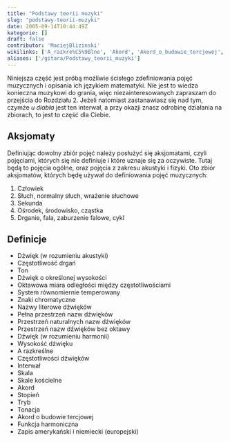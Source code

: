 ```yaml
---
title: "Podstawy teorii muzyki"
slug: "podstawy-teorii-muzyki"
date: 2005-09-14T10:44:49Z
kategorie: []
draft: false
contributor: 'MaciejBlizinski'
wikilinks: ['A_razkre%C5%9Blne', 'Akord', 'Akord_o_budowie_tercjowej', 'Cz%C4%99stotliwo%C5%9B%C4%87_drga%C5%84', 'Cz%C4%99stotliwo%C5%9Bci_d%C5%BAwi%C4%99k%C3%B3w', 'D%C5%BAwi%C4%99k_(w_rozumieniu_akustyki)', 'D%C5%BAwi%C4%99k_(w_rozumieniu_harmonii)', 'D%C5%BAwi%C4%99k_o_okre%C5%9Blonej_wysoko%C5%9Bci', 'Funkcja_harmoniczna', 'Interwa%C5%82', 'Nazwy_literowe_d%C5%BAwi%C4%99k%C3%B3w', 'Oktawowa_miara_odleg%C5%82o%C5%9Bci_mi%C4%99dzy_cz%C4%99stotliwo%C5%9Bciami', 'Pe%C5%82na_przestrze%C5%84_nazw_d%C5%BAwi%C4%99k%C3%B3w', 'Przestrze%C5%84_naturalnych_nazw_d%C5%BAwi%C4%99k%C3%B3w', 'Przestrze%C5%84_nazw_d%C5%BAwi%C4%99k%C3%B3w_bez_oktawy', 'Skala', 'Skale_ko%C5%9Bcielne', 'Stopie%C5%84', 'System_r%C3%B3wnomiernie_temperowany', 'Ton', 'Tonacja', 'Tryb', 'Wysoko%C5%9B%C4%87_d%C5%BAwi%C4%99ku', 'Zapis_ameryka%C5%84ski_i_niemiecki_(europejski)', 'Znaki_chromatyczne', 'interwa%C5%82']
aliases: ['/gitara/Podstawy_teorii_muzyki']
---
```

Niniejsza część jest próbą możliwie ścisłego zdefiniowania pojęć
muzycznych i opisania ich językiem matematyki. Nie jest to wiedza
konieczna muzykowi do grania, więc niezainteresowanych zapraszam do
przejścia do Rozdziału 2. Jeżeli natomiast zastanawiasz się nad tym,
czymże *u diabła* jest ten interwał<!-- link nie odnosił się do niczego: 'Podstawy teorii muzyki' (PosixPath('Podstawy_teorii_muzyki.md')) links to 'interwał' (PosixPath('/invalid/path')) and that does not exist -->, a przy
okazji znasz odrobinę działania na zbiorach, to jest to część dla
Ciebie.

## Aksjomaty

Definiując dowolny zbiór pojęć należy posłużyć się aksjomatami, czyli
pojęciami, których się nie definiuje i które uznaje się za oczywiste.
Tutaj będą to pojęcia ogólne, oraz pojęcia z zakresu akustyki i fizyki.
Oto zbiór aksjomatów, których będę używał do definiowania pojęć
muzycznych:

1.  Człowiek
2.  Słuch, normalny słuch, wrażenie słuchowe
3.  Sekunda
4.  Ośrodek, środowisko, cząstka
5.  Drganie, fala, zaburzenie falowe, cykl

## Definicje

  - Dźwięk (w rozumieniu
    akustyki)<!-- link nie odnosił się do niczego: 'Podstawy teorii muzyki' (PosixPath('Podstawy_teorii_muzyki.md')) links to 'Dźwięk_\\(w_rozumieniu_akustyki\\)' (PosixPath('/invalid/path')) and that does not exist -->
  - Częstotliwość drgań<!-- link nie odnosił się do niczego: 'Podstawy teorii muzyki' (PosixPath('Podstawy_teorii_muzyki.md')) links to 'Częstotliwość_drgań' (PosixPath('/invalid/path')) and that does not exist -->
  - Ton<!-- link nie odnosił się do niczego: 'Podstawy teorii muzyki' (PosixPath('Podstawy_teorii_muzyki.md')) links to 'Ton' (PosixPath('/invalid/path')) and that does not exist -->
  - Dźwięk o określonej
    wysokości<!-- link nie odnosił się do niczego: 'Podstawy teorii muzyki' (PosixPath('Podstawy_teorii_muzyki.md')) links to 'Dźwięk_o_określonej_wysokości' (PosixPath('/invalid/path')) and that does not exist -->
  - Oktawowa miara odległości między
    częstotliwościami<!-- link nie odnosił się do niczego: 'Podstawy teorii muzyki' (PosixPath('Podstawy_teorii_muzyki.md')) links to 'Oktawowa_miara_odległości_między_częstotliwościami' (PosixPath('/invalid/path')) and that does not exist -->
  - System równomiernie
    temperowany<!-- link nie odnosił się do niczego: 'Podstawy teorii muzyki' (PosixPath('Podstawy_teorii_muzyki.md')) links to 'System_równomiernie_temperowany' (PosixPath('/invalid/path')) and that does not exist -->
  - Znaki chromatyczne<!-- link nie odnosił się do niczego: 'Podstawy teorii muzyki' (PosixPath('Podstawy_teorii_muzyki.md')) links to 'Znaki_chromatyczne' (PosixPath('/invalid/path')) and that does not exist -->
  - Nazwy literowe dźwięków<!-- link nie odnosił się do niczego: 'Podstawy teorii muzyki' (PosixPath('Podstawy_teorii_muzyki.md')) links to 'Nazwy_literowe_dźwięków' (PosixPath('/invalid/path')) and that does not exist -->
  - Pełna przestrzeń nazw
    dźwięków<!-- link nie odnosił się do niczego: 'Podstawy teorii muzyki' (PosixPath('Podstawy_teorii_muzyki.md')) links to 'Pełna_przestrzeń_nazw_dźwięków' (PosixPath('/invalid/path')) and that does not exist -->
  - Przestrzeń naturalnych nazw
    dźwięków<!-- link nie odnosił się do niczego: 'Podstawy teorii muzyki' (PosixPath('Podstawy_teorii_muzyki.md')) links to 'Przestrzeń_naturalnych_nazw_dźwięków' (PosixPath('/invalid/path')) and that does not exist -->
  - Przestrzeń nazw dźwięków bez
    oktawy<!-- link nie odnosił się do niczego: 'Podstawy teorii muzyki' (PosixPath('Podstawy_teorii_muzyki.md')) links to 'Przestrzeń_nazw_dźwięków_bez_oktawy' (PosixPath('/invalid/path')) and that does not exist -->
  - Dźwięk (w rozumieniu
    harmonii)<!-- link nie odnosił się do niczego: 'Podstawy teorii muzyki' (PosixPath('Podstawy_teorii_muzyki.md')) links to 'Dźwięk_\\(w_rozumieniu_harmonii\\)' (PosixPath('/invalid/path')) and that does not exist -->
  - Wysokość dźwięku<!-- link nie odnosił się do niczego: 'Podstawy teorii muzyki' (PosixPath('Podstawy_teorii_muzyki.md')) links to 'Wysokość_dźwięku' (PosixPath('/invalid/path')) and that does not exist -->
  - A razkreślne<!-- link nie odnosił się do niczego: 'Podstawy teorii muzyki' (PosixPath('Podstawy_teorii_muzyki.md')) links to 'A_razkreślne' (PosixPath('/invalid/path')) and that does not exist -->
  - Częstotliwości dźwięków<!-- link nie odnosił się do niczego: 'Podstawy teorii muzyki' (PosixPath('Podstawy_teorii_muzyki.md')) links to 'Częstotliwości_dźwięków' (PosixPath('/invalid/path')) and that does not exist -->
  - Interwał<!-- link nie odnosił się do niczego: 'Podstawy teorii muzyki' (PosixPath('Podstawy_teorii_muzyki.md')) links to 'Interwał' (PosixPath('/invalid/path')) and that does not exist -->
  - Skala<!-- link nie odnosił się do niczego: 'Podstawy teorii muzyki' (PosixPath('Podstawy_teorii_muzyki.md')) links to 'Skala' (PosixPath('/invalid/path')) and that does not exist -->
  - Skale kościelne<!-- link nie odnosił się do niczego: 'Podstawy teorii muzyki' (PosixPath('Podstawy_teorii_muzyki.md')) links to 'Skale_kościelne' (PosixPath('/invalid/path')) and that does not exist -->
  - Akord<!-- link nie odnosił się do niczego: 'Podstawy teorii muzyki' (PosixPath('Podstawy_teorii_muzyki.md')) links to 'Akord' (PosixPath('/invalid/path')) and that does not exist -->
  - Stopień<!-- link nie odnosił się do niczego: 'Podstawy teorii muzyki' (PosixPath('Podstawy_teorii_muzyki.md')) links to 'Stopień' (PosixPath('/invalid/path')) and that does not exist -->
  - Tryb<!-- link nie odnosił się do niczego: 'Podstawy teorii muzyki' (PosixPath('Podstawy_teorii_muzyki.md')) links to 'Tryb' (PosixPath('/invalid/path')) and that does not exist -->
  - Tonacja<!-- link nie odnosił się do niczego: 'Podstawy teorii muzyki' (PosixPath('Podstawy_teorii_muzyki.md')) links to 'Tonacja' (PosixPath('/invalid/path')) and that does not exist -->
  - Akord o budowie tercjowej<!-- link nie odnosił się do niczego: 'Podstawy teorii muzyki' (PosixPath('Podstawy_teorii_muzyki.md')) links to 'Akord_o_budowie_tercjowej' (PosixPath('/invalid/path')) and that does not exist -->
  - Funkcja harmoniczna<!-- link nie odnosił się do niczego: 'Podstawy teorii muzyki' (PosixPath('Podstawy_teorii_muzyki.md')) links to 'Funkcja_harmoniczna' (PosixPath('/invalid/path')) and that does not exist -->
  - Zapis amerykański i niemiecki
    (europejski)<!-- link nie odnosił się do niczego: 'Podstawy teorii muzyki' (PosixPath('Podstawy_teorii_muzyki.md')) links to 'Zapis_amerykański_i_niemiecki_\\(europejski\\)' (PosixPath('/invalid/path')) and that does not exist -->
